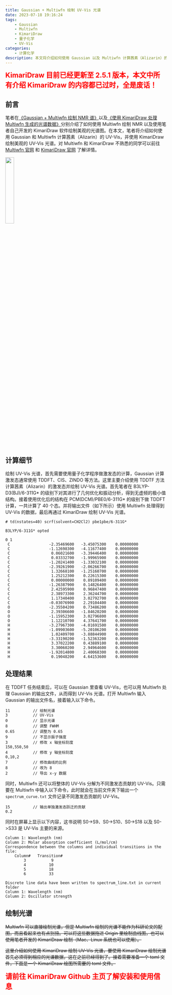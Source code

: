 ```yaml
---
title: Gaussian + Multiwfn 绘制 UV-Vis 光谱
date: 2023-07-18 19:16:24
tags:
    - Gaussian
    - Multiwfn
    - KimariDraw
    - 量子化学
    - UV-Vis
categories: 
    - 计算化学
description: 本文将介绍如何使用 Gaussian 以及 Multiwfn 计算茜素（Alizarin）的 UV-Vis 数据，并使用 KimariDraw 绘制美观的 UV-Vis 光谱。
---
```


<p><strong style="color:red; font-size:16pt;">KimariDraw 目前已经更新至 2.5.1 版本，本文中所有介绍 KimariDraw 的内容都已过时，全是废话！</strong></p>


## 前言

笔者在[《Gaussian + Multiwfn 绘制 NMR 谱》](https://ikuns.icu/013)以及[《使用 KimariDraw 处理 Multiwfn 生成的光谱数据》](https://ikuns.icu/014)分别介绍了如何使用 Multiwfn 绘制 NMR 以及使用笔者自己开发的 KimariDraw 软件绘制美观的光谱图。在本文，笔者将介绍如何使用 Gaussian 和 Multiwfn 计算茜素（Alizarin）的 UV-Vis，并使用 KimariDraw 绘制美观的 UV-Vis 光谱。对 Multiwfn 和 KimariDraw 不熟悉的同学可以前往 [Multiwfn 官网](http://sobereva.com/multiwfn/) 和 [KimariDraw 官网](http://github.com/kimariyb/kimariDraw/) 了解详情。

<img src="1.png" width="23%" height="23%">



## 计算细节

绘制 UV-Vis 光谱，首先需要使用量子化学程序做激发态的计算，Gaussian 计算激发态通常使用 TDDFT、CIS、ZINDO 等方法。这里主要介绍使用 TDDTF 方法计算茜素（Alizarin）的激发态并绘制 UV-Vis 光谱。首先笔者在 B3LYP-D3(BJ)/6-311G\* 的级别下对其进行了几何优化和振动分析，得到无虚频的极小值结构。接着使用优化后的结构在 PCM(DCM)/PBE0/6-311G\* 的级别下做 TDDFT 计算，一共计算了 40 个态。并将输出文件（如下所示）使用 Multiwfn 处理得到 UV-Vis 的数据，最后再通过 KimariDraw 绘制 UV-Vis 光谱。

```gjf
# td(nstates=40) scrf(solvent=CH2Cl2) pbe1pbe/6-311G*

B3LYP/6-311G* opted

0 1
 C                 -2.35469600   -3.45075300    0.00000000
 C                 -1.12698300   -4.11677400    0.00000000
 C                  0.06021600   -3.39446400    0.00000000
 C                  0.03332700   -1.99965900    0.00000000
 C                 -1.20241400   -1.33032100    0.00000000
 C                 -2.39261900   -2.06266700    0.00000000
 C                  1.32668100   -1.25160700    0.00000000
 C                  1.25212300    0.22615300    0.00000000
 C                  0.00000000    0.89109400    0.00000000
 C                 -1.26387900    0.14826400    0.00000000
 C                  2.42595900    0.96847400    0.00000000
 C                  2.38973300    2.36244700    0.00000000
 C                  1.17340400    3.02792700    0.00000000
 C                 -0.03076900    2.29104400    0.00000000
 O                 -2.35504200    0.73486200    0.00000000
 O                  2.39306600   -1.84620200    0.00000000
 O                 -1.15952300    3.02796800    0.00000000
 O                  1.12210700    4.37641700    0.00000000
 H                 -3.27967300   -4.01691500    0.00000000
 H                 -1.09903600   -5.20106200    0.00000000
 H                  1.02409700   -3.88844900    0.00000000
 H                 -3.33190200   -1.52363200    0.00000000
 H                  3.37022200    0.43889100    0.00000000
 H                  3.30060200    2.94964600    0.00000000
 H                 -1.92014800    2.40068300    0.00000000
 H                  0.19048200    4.64153600    0.00000000
```

## 处理结果

在 TDDFT 任务结束后，可以在 Gaussian 里查看 UV-Vis，也可以用 Multiwfn 处理 Gaussian 的输出文件，从而得到 UV-Vis 光谱。打开 Multiwfn 输入 Gaussian 的输出文件名，接着输入以下命令。

```basic
11          // 绘制光谱
3           // UV-Vis
0           // 显示光谱
8           // 调整 FWHM
0.65        // 调整为 0.65
9           // 不显示振子强度
3           // 修改 x 轴坐标刻度
150,550,50  
4           // 修改 y 轴坐标刻度
0,10,2
7           // 修改曲线的比例
8           // 改为 8
2           // 导出 x-y 数据
```

同时，Multiwfn 还可以将整体的 UV-Vis 分解为不同激发态贡献的 UV-Vis。只需要在 Multiwfn 中输入以下命令，此时就会在当前文件夹下输出一个 `spectrum_curve.txt` 文件记录不同激发态贡献的 UV-Vis。

```basic
15          // 输出单独激发态跃迁的贡献
0.2
```

同时在屏幕上显示以下内容，这书说明 S0->S9、S0->S10、S0->S18 以及 S0->S33 是 UV-Vis 主要的来源。

```basic
Column 1: Wavelength (nm)
Column 2: Molar absorption coefficient (L/mol/cm)
Correspondence between the columns and individual transitions in the file:
    Column#   Transition#
        3           9
        4          10
        5          18
        6          33

Discrete line data have been written to spectrum_line.txt in current folder
Column 1: Wavelength (nm)
Column 2: Oscillator strength
```

## 绘制光谱

~~Multiwfn 可以直接绘制光谱，但是 Multiwfn 绘制的光谱不能作为科研论文的配图，而且看起来也有点别扭。可以将这些数据拖进 Origin 里绘制曲线图，也可以使用笔者开发的 KimariDraw 绘制（Mac、Linux 系统也可以使用）。~~

~~这里介绍如何使用 KimariDraw 绘制 UV-Vis 光谱，要使用 KimariDraw 绘制光谱首先必须得到相应的光谱数据，这在之前已经得到了。接着需要准备一个 toml 文件，下面是一个 KimariDraw 绘图所需要的 toml 文件。~~

<p><strong style="color:red; font-size:16pt;">请前往 KimariDraw Github 主页了解安装和使用信息</strong></p>